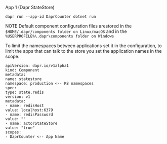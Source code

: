 App 1 (Dapr StateStore)
```
dapr run --app-id DaprCounter dotnet run
```

NOTE
Default component configuration files arestored in the 
```$HOME/.dapr/components folder on Linux/macOS```
and in the
```%USERPROFILE%\.dapr\components folder on Windows```

To limit the namespaces between applications set it in the configuration, to limit the apps that can talk to the store you set the application names in the scope.

```
apiVersion: dapr.io/v1alpha1
kind: Component
metadata:
name: statestore
namespace: production <-- K8 namespaces
spec:
type: state.redis
version: v1
metadata:
- name: redisHost
value: localhost:6379
- name: redisPassword
value: ""
- name: actorStateStore
value: "true"
scopes:
- DaprCounter <-- App Name 
```
